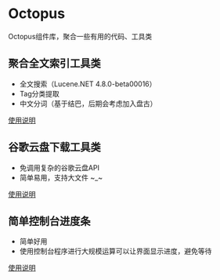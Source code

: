 # Octopus
Octopus组件库，聚合一些有用的代码、工具类

## 聚合全文索引工具类

- 全文搜索（Lucene.NET 4.8.0-beta00016）
- Tag分类提取
- 中文分词（基于结巴，后期会考虑加入盘古）

[使用说明](Search.md)

## 谷歌云盘下载工具类

- 免调用复杂的谷歌云盘API
- 简单易用，支持大文件 ~_~

[使用说明](Google.md)

## 简单控制台进度条

- 简单好用
- 使用控制台程序进行大规模运算可以让界面显示进度，避免等待

[使用说明](ConsoleShow.md)


